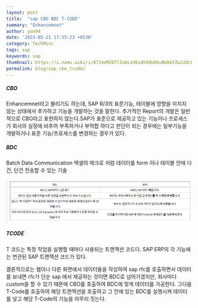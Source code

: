```yaml
---
layout: post
title:  "sap CBO BDC T-CODE"
summary: "Enhancemnet"
author: yoo94
date: '2023-05-21 17:35:23 +0530'
category: TechMisc
tags: sap
keywords: sap
thumbnail: https://i.namu.wiki/i/8714nM2OTlIubL44Exdh4QUXbuNUkGYZwJ2dc0kPkwtjBo85ZgCst0OmlfHM1kvsUNAx6rqjD4j1J7Plv1BgdA.svg
permalink: blog/sap_cbo_tcode/
---
```


##### CBO
Enhancemnet라고 불리기도 하는데, SAP R/3의 표준기능, 테이블에 영향을 미치지 않는 상태에서 추가하고 기능을 개발하는 것을 말한다. 추가적인 Report의 개발은 일반적으로 CBO라고 표현하지 않는다.SAP가 표준으로 제공하고 있는 기능이나 프로세스가 회사의 실정에 비추어 부족하거나 부적합 하다고 판단이 되는 경우에는 일부기능을 개발하거나 표준 기능/프로세스를 변경하는 경우가 있다.

##### BDC
Batch Data Communication 엑셀의 매크로 처럼 데이터를 form 이나 테이블 안에 다건, 단건 전송할 수 있는 기술

<div style="display: flex; justify-content: center;">
  <img src="/blog/postImg/Pasted image 20240312130753.png" alt="Pasted image 20240312130753.png" style="max-width:auto;; height:auto;">
</div>

##### TCODE
T 코드는 특정 작업을 실행할 때마다 사용되는 트랜잭션 코드다. SAP ERP의 각 기능에는 연관된 SAP 트랜잭션 코드가 있다.

결론적으로는 웹이나 다른 화면에서 데이터들을 작성하여 sap rfc를 호출하면서 데이터를 보내면
rfc가 단순 sap 에서 제공하는 것이면 BDC로 넘어가겠지만, 회사마다 custom을 할 수 있기 때문에 CBO를 호출하여 BDC에 맞게 데이터를 가공한다. 그다음 T-Code를 호출하여 해당 트랜잭션을 호출하고 그 안에 있는 BDC를 실행시켜 데이터를 넣고 해당 T-Code의 기능을 마무리 짓는다.
